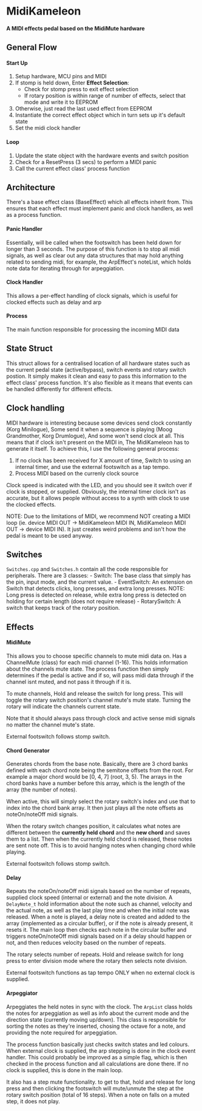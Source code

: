 # MidiKameleon
#### A MIDI effects pedal based on the MidiMute hardware


## General Flow

#### Start Up
1. Setup hardware, MCU pins and MIDI
2. If stomp is held down, Enter **Effect Selection**:
    - Check for stomp press to exit effect selection
    - If rotary position is within range of number of effects, select that mode
      and write it to EEPROM
3. Otherwise, just read the last used effect from EEPROM
4. Instantiate the correct effect object which in turn sets up it's default state
5. Set the midi clock handler

#### Loop
1. Update the state object with the hardware events and switch position
2. Check for a ResetPress (3 secs) to perform a MIDI panic
3. Call the current effect class' process function


## Architecture
There's a base effect class (BaseEffect) which all effects inherit from. This ensures that each effect
must implement panic and clock handlers, as well as a process function.

#### Panic Handler
Essentially, will be called when the footswitch has been held down for longer than 3 seconds. The purpose of this 
function is to stop all midi signals, as well as clear out any data structures that may hold anything related to sending midi,
for example, the ArpEffect's noteList, which holds note data for iterating through for arpeggiation.

#### Clock Handler
This allows a per-effect handling of clock signals, which is useful for clocked effects such as delay and arp

#### Process
The main function responsible for processing the incoming MIDI data


## State Struct
This struct allows for a centralised location of all hardware states such as the current pedal state (active/bypass),
switch events and rotary switch postion. It simply makes it clean and easy to pass this information to the effect class' process
function. It's also flexible as it means that events can be handled differently for different effects. 


## Clock handling
MIDI hardware is interesting because some devices send clock constantly (Korg Minilogue), Some send it when a sequence is 
playing (Moog Grandmother, Korg Drumlogue), And some won't send clock at all. This means that if clock isn't present on the
MIDI in, The MidiKameleon has to generate it itself. To achieve this, I use the following general process:
1. If no clock has been received for X amount of time, Switch to using an internal timer, and use the external footswitch as a
tap tempo.
2. Process MIDI based on the currenly clock source

Clock speed is indicated with the LED, and you should see it switch over if clock is stopped, or supplied. Obviously, the internal
timer clock isn't as accurate, but it allows people without access to a synth with clock to use the clocked effects.

NOTE: Due to the limitations of MIDI, we recommend NOT creating a MIDI loop
(ie. device MIDI OUT -> MidiKameleon MIDI IN, MidiKameleon MIDI OUT -> device MIDI IN). It just creates weird problems and isn't how the
pedal is meant to be used anyway.


## Switches
`Switches.cpp` and `Switches.h` contain all the code responsible for peripherals. There are 3 classes:
    - Switch: The base class that simply has the pin, input mode, and the current value.
    - EventSwitch: An extension on Switch that detects clicks, long presses, and extra long presses. NOTE: Long press is detected on release,
                   while extra long press is detected on holding for certain length (does not require release)
    - RotarySwitch: A switch that keeps track of the rotary position.


## Effects

#### MidiMute
This allows you to choose specific channels to mute midi data on. Has a ChannelMute (class) for each midi channel (1-16). This holds information about
the channels mute state. The process function then simply determines if the pedal is active and if so, will pass midi data through if the channel isnt muted,
and not pass it through if it is.

To mute channels, Hold and release the switch for long press. This will toggle the rotary switch position's channel mute's mute state. Turning the rotary will 
indicate the channels current state.

Note that it should always pass through clock and active sense midi signals no matter the channel mute's state.

External footswitch follows stomp switch.

#### Chord Generator
Generates chords from the base note. Basically, there are 3 chord banks defined with each chord note being the semitone offsets from the root. For example a major chord would be
[0, 4, 7] (root, 3, 5). The arrays in the chord banks have a number before this array, which is the length of the array (the number of notes).

When active, this will simply select the rotary switch's index and use that to index into the chord bank array. It then just plays all the note offsets as noteOn/noteOff midi signals.

When the rotary switch changes position, it calculates what notes are different between the **currently held chord** and the **new chord** and saves them to a list. Then when the currently held chord is released, these notes are sent note off. This is to avoid hanging notes when changing chord while playing.

External footswitch follows stomp switch.

#### Delay
Repeats the noteOn/noteOff midi signals based on the number of repeats, supplied clock speed (internal or external) and the note division. A `DelayNote_t` hold information about the note such as channel, velocity and the actual note, as well as the last play time and when the initial note was released. When a note is played, a delay note is created and added to the array (implemented as a circular buffer), or if the note is already present, it resets it. The main loop then checks each note in the circular buffer and triggers noteOn/noteOff midi signals based on if a delay should happen or not, and then reduces velocity based on the number of repeats.

The rotary selects number of repeats. Hold and release switch for long press to enter division mode where the rotary then selects note division. 

External footswitch functions as tap tempo ONLY when no external clock is supplied.

#### Arpeggiator
Arpeggiates the held notes in sync with the clock. The `ArpList` class holds the notes for arpeggiation as well as info about the current mode and the direction state (currently moving up/down). This class is responsible for sorting the notes as they're inserted, chosing the octave for a note, and providing the note required for arpeggiation. 

The process function basically just checks switch states and led colours. When external clock is supplied, the arp stepping is done in the clock event handler. This could probably be improved as a simple flag, which is then checked in the process function and all calculations are done there. If no clock is supplied, this is done in the main loop. 

It also has a step mute functionality. to get to that, hold and release for long press and then clicking the footswitch will mute/unmute the step at the rotary switch position (total of 16 steps). When a note on falls on a muted step, it does not play. 
